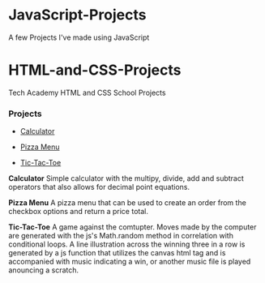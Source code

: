 # JavaScript-Projects

A few Projects I've made using JavaScript

# HTML-and-CSS-Projects
Tech Academy HTML and CSS School Projects

### Projects

+ [Calculator](https://github.com/JonGano/JavaScript-Projects/commit/0dbb211467c6a9d5ab19c53d11ba89c808dbcffa) 

+ [Pizza Menu](https://github.com/JonGano/JavaScript-Projects/commit/e6710baf49868739a8ffbbd7702888a536daf1c8)

+ [Tic-Tac-Toe](https://github.com/JonGano/JavaScript-Projects/tree/main/basic%20javascript%20projects/TicTacToe)

**Calculator** Simple calculator with the multipy, divide, add and subtract operators that also allows for decimal point equations.

**Pizza Menu** A pizza menu that can be used to create an order from the checkbox options and return a price total.

**Tic-Tac-Toe** A game against the comtupter. Moves made by the computer are generated with the js's Math.random method in correlation with conditional loops. A line illustration across the winning three in a row is generated by a js function that utilizes the canvas html tag and is accompanied with music indicating a win, or another music file is played anouncing a scratch.
